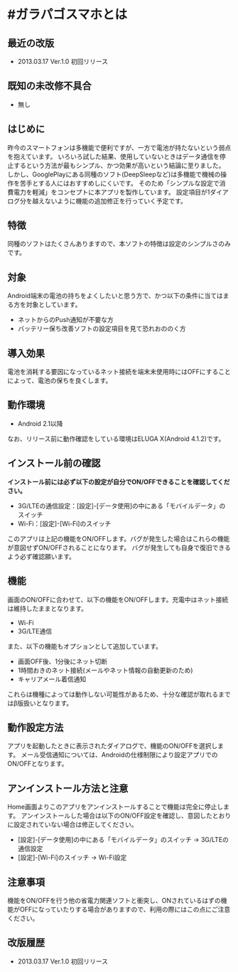 #ガラパゴスマホとは
================

最近の改版
---------
* 2013.03.17 Ver.1.0 初回リリース


既知の未改修不具合
------------------
* 無し


はじめに
--------
昨今のスマートフォンは多機能で便利ですが、一方で電池が持たないという弱点を抱えています。
いろいろ試した結果、使用していないときはデータ通信を停止するという方法が最もシンプル、かつ効果が高いという結論に至りました。
しかし、GooglePlayにある同種のソフト(DeepSleepなど)は多機能で機械の操作を苦手とする人にはおすすめしにくいです。
そのため「シンプルな設定で消費電力を軽減」をコンセプトに本アプリを製作しています。
設定項目が1ダイアログ分を越えないように機能の追加修正を行っていく予定です。


特徴
---
同種のソフトはたくさんありますので、本ソフトの特徴は設定のシンプルさのみです。


対象
-------
Android端末の電池の持ちをよくしたいと思う方で、かつ以下の条件に当てはまる方を対象としています。
* ネットからのPush通知が不要な方
* バッテリー保ち改善ソフトの設定項目を見て恐れおののく方


導入効果
-------
電池を消耗する要因になっているネット接続を端末未使用時にはOFFにすることによって、電池の保ちを良くします。


動作環境
--------
* Android 2.1以降

なお、リリース前に動作確認をしている環境はELUGA X(Android 4.1.2)です。


インストール前の確認
-----------------
**インストール前には必ず以下の設定が自分でON/OFFできることを確認してください。**

* 3G/LTEの通信設定：[設定]-[データ使用]の中にある「モバイルデータ」のスイッチ
* Wi-Fi：[設定]-[Wi-Fi]のスイッチ

このアプリは上記の機能をON/OFFします。バグが発生した場合はこれらの機能が意図せずON/OFFされることになります。
バグが発生しても自身で復旧できるよう必ず確認願います。


機能
----
画面のON/OFFに合わせて、以下の機能をON/OFFします。充電中はネット接続は維持したままとなります。

* Wi-Fi
* 3G/LTE通信

また、以下の機能もオプションとして追加しています。

* 画面OFF後、1分後にネット切断
* 1時間おきのネット接続(メールやネット情報の自動更新のため)
* キャリアメール着信通知

これらは機種によっては動作しない可能性があるため、十分な確認が取れるまではβ版扱いとなります。


動作設定方法
----------
アプリを起動したときに表示されたダイアログで、機能のON/OFFを選択します。
メール受信通知については、Androidの仕様制限により設定アプリでのON/OFFとなります。


アンインストール方法と注意
----------------------
Home画面よりこのアプリをアンインストールすることで機能は完全に停止します。
アンインストールした場合は以下のON/OFF設定を確認し、意図したとおりに設定されていない場合は修正してください。

* [設定]-[データ使用]の中にある「モバイルデータ」のスイッチ -> 3G/LTEの通信設定
* [設定]-[Wi-Fi]のスイッチ -> Wi-Fi設定


注意事項
--------
機能をON/OFFを行う他の省電力関連ソフトと衝突し、ONされているはずの機能がOFFになっていたりする場合がありますので、利用の際にはこの点にご注意ください。


改版履歴
-------
* 2013.03.17 Ver.1.0 初回リリース
